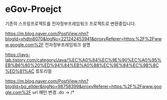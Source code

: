 # eGov-Proejct
기존의 스프링프로젝트를 전자정부프레임워크 프로젝트로 변환중입니다.


https://m.blog.naver.com/PostView.nhn?blogId=xhdtn8070&logNo=221242453941&proxyReferer=https:%2F%2Fwww.google.com%2F
전자정부프레임워크 설명

https://jays-lab.tistory.com/category/Java/%EC%A0%84%EC%9E%90%EC%A0%95%EB%B6%80%20%ED%94%84%EB%A0%88%EC%9E%84%EC%9B%8C%ED%81%AC
튜토리얼

https://m.blog.naver.com/PostView.nhn?blogId=bg_ellder&logNo=98758399&proxyReferer=https:%2F%2Fwww.google.com%2F
url 패턴 변경 .do -> /*

